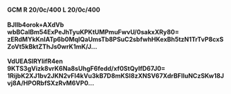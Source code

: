 #### GCM R 20/0c/400 L 20/0c/400
**BJIlb4orok+AXdVb**<br/>**wbBCalBm54ExPeJhTyuKPKtUMPmuFwvU/0sakxXRy80=**<br/>**zERdMYkKnIATp6b0MqIQaUmsTb8PSuC2sbfwhHKexBh5tzN1TrTvP8cxSZoVt5kBktZThJs0wrK1mK/J...**<br/><br/>
**VdUEASIRYlifR4en**<br/>**9KTS3gVizk8vrK6Na8sUhgF6fedd/xf0StQyIfD67J0=**<br/>**1RijbK2XJ1bv2JKN2vFl4kVu3kB7D8mKSI8zXNSV67XdrBFIluNCzSKw18Jvj8A/HPORbfSXzRvM6VP0...**